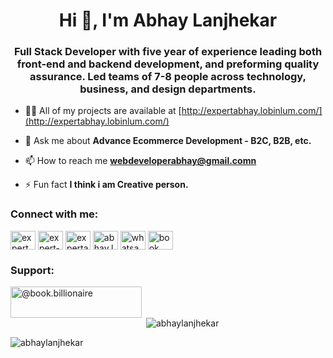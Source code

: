 <h1 align="center">Hi 👋, I'm Abhay Lanjhekar</h1>
<h3 align="center">Full Stack Developer with five year of experience leading both front-end and backend development, and preforming quality assurance. Led teams of 7-8 people across technology, business, and design departments.</h3>

- 👨‍💻 All of my projects are available at [http://expertabhay.lobinlum.com/](http://expertabhay.lobinlum.com/)

- 💬 Ask me about **Advance Ecommerce Development - B2C, B2B, etc.**

- 📫 How to reach me **webdeveloperabhay@gmail.comn**

- ⚡ Fun fact **I think i am Creative person.**

<h3 align="left">Connect with me:</h3>
<p align="left">
<a href="https://twitter.com/expert_abhay" target="blank"><img align="center" src="https://raw.githubusercontent.com/rahuldkjain/github-profile-readme-generator/master/src/images/icons/Social/twitter.svg" alt="expert_abhay" height="30" width="40" /></a>
<a href="https://linkedin.com/in/expert-abhay" target="blank"><img align="center" src="https://raw.githubusercontent.com/rahuldkjain/github-profile-readme-generator/master/src/images/icons/Social/linked-in-alt.svg" alt="expert-abhay" height="30" width="40" /></a>
<a href="https://fb.com/expertabhay123" target="blank"><img align="center" src="https://raw.githubusercontent.com/rahuldkjain/github-profile-readme-generator/master/src/images/icons/Social/facebook.svg" alt="expertabhay123" height="30" width="40" /></a>
<a href="https://instagram.com/abhay.lanjhekar" target="blank"><img align="center" src="https://raw.githubusercontent.com/rahuldkjain/github-profile-readme-generator/master/src/images/icons/Social/instagram.svg" alt="abhay.lanjhekar" height="30" width="40" /></a>
<a href="https://wa.me/916263887355" target="blank"><img align="center" src="https://raw.githubusercontent.com/rahuldkjain/github-profile-readme-generator/master/src/images/icons/Social/whatsapp.svg" alt="whatsapp" height="30" width="40" /></a>
  <a href="https://www.youtube.com/c/book billionaire" target="blank"><img align="center" src="https://raw.githubusercontent.com/rahuldkjain/github-profile-readme-generator/master/src/images/icons/Social/youtube.svg" alt="book billionaire" height="30" width="40" /></a>
</p>

<h3 align="left">Support:</h3>
<p><a href="https://www.buymeacoffee.com/@book.billionaire"> <img align="left" src="https://cdn.buymeacoffee.com/buttons/v2/default-yellow.png" height="50" width="210" alt="@book.billionaire" /></a></p><br><br>

<p>&nbsp;<img align="center" src="https://github-readme-stats.vercel.app/api?username=abhaylanjhekar&show_icons=true&locale=en" alt="abhaylanjhekar" /></p>

<p><img align="center" src="https://github-readme-streak-stats.herokuapp.com/?user=abhaylanjhekar&" alt="abhaylanjhekar" /></p>
